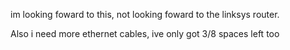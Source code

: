 im looking foward to this, not looking foward to the linksys router.

Also i need more ethernet cables, ive only got 3/8 spaces left too
